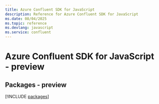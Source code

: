 ```yaml
---
title: Azure Confluent SDK for JavaScript
description: Reference for Azure Confluent SDK for JavaScript
ms.date: 08/04/2025
ms.topic: reference
ms.devlang: javascript
ms.service: confluent
---
```

# Azure Confluent SDK for JavaScript - preview
## Packages - preview
[!INCLUDE [packages](confluent-index.md)]